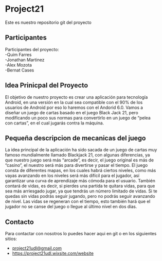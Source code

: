 # Project21
Este es nuestro repositorio git del proyecto

## Participantes
Participantes del proyecto:  
  -Quim Farres  
  -Jonathan Martinez  
  -Alex Mozota  
  -Bernat Cases

## Idea Prinicpal del Proyecto

El objetivo de nuestro proyecto es crear una aplicación para tecnología Android, en una versión en la cual sea compatible con el 90% de los usuarios de Android por eso lo haremos con el Andorid 6.0.
Vamos a diseñar un juego de cartas basado en el juego Black Jack 21, pero modificando un poco sus normas para convertirlo en un juego de “pelea con cartas”, en el cual jugarás contra la máquina.

## Pequeña descripcion de mecanicas del juego

La idea principal de la aplicación ha sido sacada de un juego de cartas muy famoso mundialmente llamado Blackjack 21, con algunas diferencias, ya que nuestro juego será más “arcade”, es decir, el juego original es más de “casino”, el nuestro será más para divertirse y pasar el tiempo.
El juego consta de diferentes mapas, en los cuales habrá ciertos niveles, como más vayas avanzando en los niveles será más difícil para el jugador, así garantizar una curva de aprendizaje más cómoda para el usuario.
También contará de vidas, es decir, si pierdes una partida te quitara vidas, para que sea más arriesgado jugar, ya que tendrás un número limitado de vidas. Si te quedas sin vidas podrás seguir jugando, pero no podrás seguir avanzando de nivel. Las vidas se regeneran con el tiempo, esto también hará que el jugador no se canse del juego o llegue al último nivel en dos días.


## Contacto

Para contactar con nosotros lo puedes hacer aqui en git o en los siguientes sitios:  
  - project21udl@gmail.com
  - https://project21udl.wixsite.com/website


